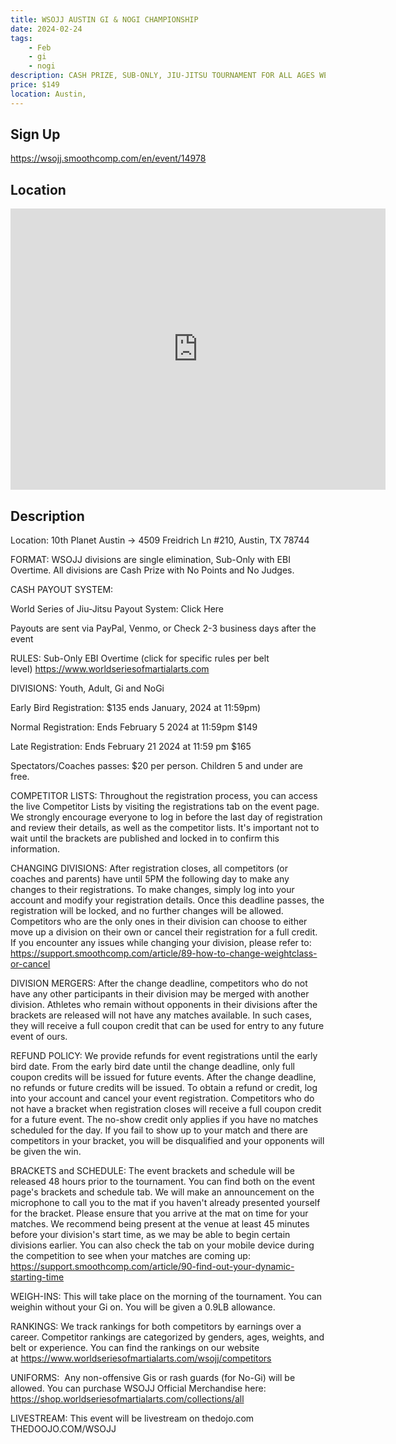 ```yaml
---
title: WSOJJ AUSTIN GI & NOGI CHAMPIONSHIP
date: 2024-02-24
tags:
    - Feb
    - gi 
    - nogi 
description: CASH PRIZE, SUB-ONLY, JIU-JITSU TOURNAMENT FOR ALL AGES WEIGHTS AND BELT LEVELS
price: $149
location: Austin,
---
```

## Sign Up
https://wsojj.smoothcomp.com/en/event/14978

## Location
<iframe src="https://www.google.com/maps/embed?pb=!1m18!1m12!1m3!1d12345.6789!2d-97.7475098!3d30.2065171!2m3!1f0!2f0!3f0!3m2!1i1024!2i768!4f13.1!3m3!1m2!1s0x0%3A0x0!2z30.2065171!5e0!3m2!1sen!2sus!4v1234567890" width="600" height="450" style="border:0;" allowfullscreen="" loading="lazy"></iframe>

## Description
Location: 10th Planet Austin -> 4509 Freidrich Ln #210, Austin, TX 78744


FORMAT: WSOJJ divisions are single elimination, Sub-Only with EBI Overtime. All divisions are Cash Prize with No Points and No Judges. 


CASH PAYOUT SYSTEM:



World Series of Jiu-Jitsu Payout System: Click Here


Payouts are sent via PayPal, Venmo, or Check 2-3 business days after the event



RULES: Sub-Only EBI Overtime (click for specific rules per belt level) https://www.worldseriesofmartialarts.com


DIVISIONS: Youth, Adult, Gi and NoGi


Early Bird Registration: $135 ends January, 2024 at 11:59pm)


Normal Registration: Ends February 5 2024 at 11:59pm $149


Late Registration: Ends February 21 2024 at 11:59 pm $165


Spectators/Coaches passes: $20 per person. Children 5 and under are free. 


COMPETITOR LISTS: Throughout the registration process, you can access the live Competitor Lists by visiting the registrations tab on the event page. We strongly encourage everyone to log in before the last day of registration and review their details, as well as the competitor lists. It's important not to wait until the brackets are published and locked in to confirm this information.


CHANGING DIVISIONS: After registration closes, all competitors (or coaches and parents) have until 5PM the following day to make any changes to their registrations. To make changes, simply log into your account and modify your registration details. Once this deadline passes, the registration will be locked, and no further changes will be allowed. Competitors who are the only ones in their division can choose to either move up a division on their own or cancel their registration for a full credit. If you encounter any issues while changing your division, please refer to: https://support.smoothcomp.com/article/89-how-to-change-weightclass-or-cancel


DIVISION MERGERS: After the change deadline, competitors who do not have any other participants in their division may be merged with another division. Athletes who remain without opponents in their divisions after the brackets are released will not have any matches available. In such cases, they will receive a full coupon credit that can be used for entry to any future event of ours.


REFUND POLICY: We provide refunds for event registrations until the early bird date. From the early bird date until the change deadline, only full coupon credits will be issued for future events. After the change deadline, no refunds or future credits will be issued. To obtain a refund or credit, log into your account and cancel your event registration. Competitors who do not have a bracket when registration closes will receive a full coupon credit for a future event. The no-show credit only applies if you have no matches scheduled for the day. If you fail to show up to your match and there are competitors in your bracket, you will be disqualified and your opponents will be given the win.


BRACKETS and SCHEDULE: The event brackets and schedule will be released 48 hours prior to the tournament. You can find both on the event page's brackets and schedule tab. We will make an announcement on the microphone to call you to the mat if you haven't already presented yourself for the bracket. Please ensure that you arrive at the mat on time for your matches. We recommend being present at the venue at least 45 minutes before your division's start time, as we may be able to begin certain divisions earlier. You can also check the tab on your mobile device during the competition to see when your matches are coming up: https://support.smoothcomp.com/article/90-find-out-your-dynamic-starting-time


WEIGH-INS: This will take place on the morning of the tournament. You can weighin without your Gi on. You will be given a 0.9LB allowance. 


RANKINGS: We track rankings for both competitors by earnings over a career. Competitor rankings are categorized by genders, ages, weights, and belt or experience. You can find the rankings on our website at https://www.worldseriesofmartialarts.com/wsojj/competitors


UNIFORMS:  Any non-offensive Gis or rash guards (for No-Gi) will be allowed. You can purchase WSOJJ Official Merchandise here: https://shop.worldseriesofmartialarts.com/collections/all


LIVESTREAM: This event will be livestream on thedojo.com THEDOOJO.COM/WSOJJ